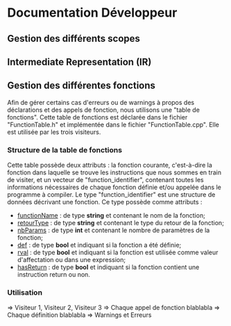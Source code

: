 # Documentation Développeur

## Gestion des différents scopes

## Intermediate Representation (IR)

## Gestion des différentes fonctions
Afin de gérer certains cas d'erreurs ou de warnings à propos des déclarations et des appels de fonction, nous utilisons une "table de fonctions". Cette table de fonctions est déclarée dans le fichier "FunctionTable.h" et implémentée dans le fichier "FunctionTable.cpp". Elle est utilisée par les trois visiteurs.
### Structure de la table de fonctions
Cette table possède deux attributs : la fonction courante, c'est-à-dire la fonction dans laquelle se trouve les instructions que nous sommes en train de visiter, et un vecteur de "function_identifier", contenant toutes les informations nécessaires de chaque fonction définie et/ou appelée dans le programme à compiler.
Le type "function_identifier" est une structure de données décrivant une fonction. Ce type possède comme attributs : 
- <ins>functionName</ins> : de type **string** et contenant le nom de la fonction;
- <ins>retourType</ins> : de type **string** et contenant le type du retour de la fonction;
- <ins>nbParams</ins> : de type **int** et contenant le nombre de paramètres de la fonction;
- <ins>def</ins> : de type **bool** et indiquant si la fonction a été définie;
- <ins>rval</ins> : de type **bool** et indiquant si la fonction est utilisée comme valeur d'affectation ou dans une expression;
- <ins>hasReturn</ins> : de type **bool** et indiquant si la fonction contient une instruction return ou non.
### Utilisation
=> Visiteur 1, Visiteur 2, Visiteur 3
=> Chaque appel de fonction blablabla
=> Chaque définition blablabla
=> Warnings et Erreurs
